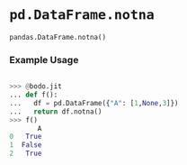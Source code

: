 # `pd.DataFrame.notna`

`pandas.DataFrame.notna()`

### Example Usage

```py

>>> @bodo.jit
... def f():
...   df = pd.DataFrame({"A": [1,None,3]})
...   return df.notna()
>>> f()
       A
0   True
1  False
2   True
```
